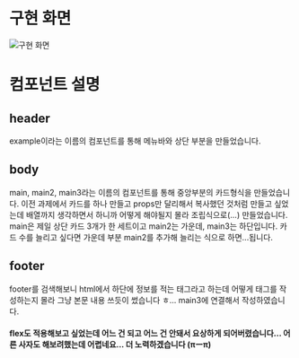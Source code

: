 # 구현 화면
![구현 화면](/md/capture.png)  
# 컴포넌트 설명  
## header  
 example이라는 이름의 컴포넌트를 통해 메뉴바와 상단 부분을 만들었습니다.  
## body  
 main, main2, main3라는 이름의 컴포넌트를 통해 중앙부분의 카드형식을 만들었습니다. 이전 과제에서 카드를 하나 만들고 props만 달리해서 복사했던 것처럼 만들고 싶었는데 배열까지 생각하면서 하니까 어떻게 해야될지 몰라 조립식으로(...) 만들었습니다. main은 제일 상단 카드 3개가 한 세트이고 main2는 가운데, main3는 하단입니다. 카드 수를 늘리고 싶다면 가운데 부분 main2를 추가해 늘리는 식으로 하면...됩니다.  
## footer  
footer를 검색해보니 html에서 하단에 정보를 적는 태그라고 하는데 어떻게 태그를 작성하는지 몰라 그냥 본문 내용 쓰듯이 썼습니다 ㅎ... main3에 연결해서 작성하였습니다.  
#### flex도 적용해보고 싶었는데 어느 건 되고 어느 건 안돼서 요상하게 되어버렸습니다... 어른 사자도 해보려했는데 어렵네요... 더 노력하겠습니다 (πーπ)
